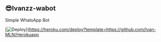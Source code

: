 ## 😎Ivanzz-wabot

Simple WhatsApp Bot

[![Deploy](https://www.herokucdn.com/deploy/button.svg)](https://heroku.com/deploy?template=https://github.com/Ivan-MLN/Herokuapp
